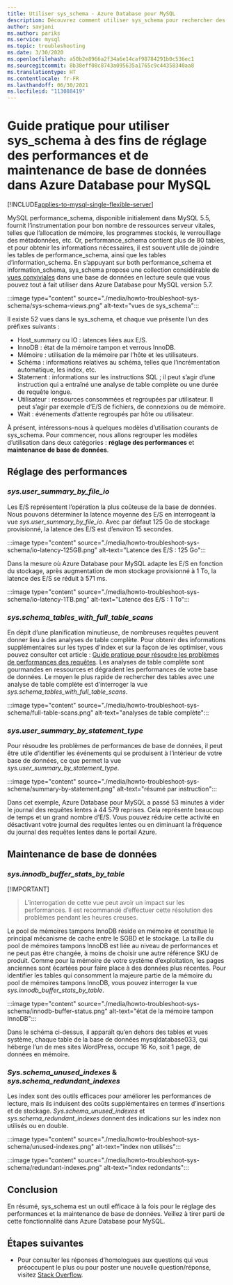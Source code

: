 ```yaml
---
title: Utiliser sys_schema - Azure Database pour MySQL
description: Découvrez comment utiliser sys_schema pour rechercher des problèmes de performances et assurer la maintenance d’une base de données dans Azure Database pour MySQL.
author: savjani
ms.author: pariks
ms.service: mysql
ms.topic: troubleshooting
ms.date: 3/30/2020
ms.openlocfilehash: a50b2e8966a2f34a6e14caf98784291b0c536ec1
ms.sourcegitcommit: 8b38eff08c8743a095635a1765c9c44358340aa8
ms.translationtype: HT
ms.contentlocale: fr-FR
ms.lasthandoff: 06/30/2021
ms.locfileid: "113088419"
---
```

# <a name="how-to-use-sys_schema-for-performance-tuning-and-database-maintenance-in-azure-database-for-mysql"></a>Guide pratique pour utiliser sys_schema à des fins de réglage des performances et de maintenance de base de données dans Azure Database pour MySQL

[!INCLUDE[applies-to-mysql-single-flexible-server](includes/applies-to-mysql-single-flexible-server.md)]

MySQL performance_schema, disponible initialement dans MySQL 5.5, fournit l’instrumentation pour bon nombre de ressources serveur vitales, telles que l’allocation de mémoire, les programmes stockés, le verrouillage des métadonnées, etc. Or, performance_schema contient plus de 80 tables, et pour obtenir les informations nécessaires, il est souvent utile de joindre les tables de performance_schema, ainsi que les tables d’information_schema. En s’appuyant sur both performance_schema et information_schema, sys_schema propose une collection considérable de [vues conviviales](https://dev.mysql.com/doc/refman/5.7/en/sys-schema-views.html) dans une base de données en lecture seule que vous pouvez tout à fait utiliser dans Azure Database pour MySQL version 5.7.

:::image type="content" source="./media/howto-troubleshoot-sys-schema/sys-schema-views.png" alt-text="vues de sys_schema":::

Il existe 52 vues dans le sys_schema, et chaque vue présente l’un des préfixes suivants :

- Host_summary ou IO : latences liées aux E/S.
- InnoDB : état de la mémoire tampon et verrous InnoDB.
- Mémoire : utilisation de la mémoire par l’hôte et les utilisateurs.
- Schéma : informations relatives au schéma, telles que l’incrémentation automatique, les index, etc.
- Statement : informations sur les instructions SQL ; il peut s’agir d’une instruction qui a entraîné une analyse de table complète ou une durée de requête longue.
- Utilisateur : ressources consommées et regroupées par utilisateur. Il peut s’agir par exemple d’E/S de fichiers, de connexions ou de mémoire.
- Wait : événements d’attente regroupés par hôte ou utilisateur.

À présent, intéressons-nous à quelques modèles d’utilisation courants de sys_schema. Pour commencer, nous allons regrouper les modèles d’utilisation dans deux catégories : **réglage des performances** et **maintenance de base de données**.

## <a name="performance-tuning"></a>Réglage des performances

### <a name="sysuser_summary_by_file_io"></a>*sys.user_summary_by_file_io*

Les E/S représentent l’opération la plus coûteuse de la base de données. Nous pouvons déterminer la latence moyenne des E/S en interrogeant la vue *sys.user_summary_by_file_io*. Avec par défaut 125 Go de stockage provisionné, la latence des E/S est d’environ 15 secondes.

:::image type="content" source="./media/howto-troubleshoot-sys-schema/io-latency-125GB.png" alt-text="Latence des E/S : 125 Go":::

Dans la mesure où Azure Database pour MySQL adapte les E/S en fonction du stockage, après augmentation de mon stockage provisionné à 1 To, la latence des E/S se réduit à 571 ms.

:::image type="content" source="./media/howto-troubleshoot-sys-schema/io-latency-1TB.png" alt-text="Latence des E/S : 1 To":::

### <a name="sysschema_tables_with_full_table_scans"></a>*sys.schema_tables_with_full_table_scans*

En dépit d’une planification minutieuse, de nombreuses requêtes peuvent donner lieu à des analyses de table complète. Pour obtenir des informations supplémentaires sur les types d’index et sur la façon de les optimiser, vous pouvez consulter cet article : [Guide pratique pour résoudre les problèmes de performances des requêtes](./howto-troubleshoot-query-performance.md). Les analyses de table complète sont gourmandes en ressources et dégradent les performances de votre base de données. Le moyen le plus rapide de rechercher des tables avec une analyse de table complète est d’interroger la vue *sys.schema_tables_with_full_table_scans*.

:::image type="content" source="./media/howto-troubleshoot-sys-schema/full-table-scans.png" alt-text="analyses de table complète":::

### <a name="sysuser_summary_by_statement_type"></a>*sys.user_summary_by_statement_type*

Pour résoudre les problèmes de performances de base de données, il peut être utile d’identifier les événements qui se produisent à l’intérieur de votre base de données, ce que permet la vue *sys.user_summary_by_statement_type*.

:::image type="content" source="./media/howto-troubleshoot-sys-schema/summary-by-statement.png" alt-text="résumé par instruction":::

Dans cet exemple, Azure Database pour MySQL a passé 53 minutes à vider le journal des requêtes lentes à 44 579 reprises. Cela représente beaucoup de temps et un grand nombre d’E/S. Vous pouvez réduire cette activité en désactivant votre journal des requêtes lentes ou en diminuant la fréquence du journal des requêtes lentes dans le portail Azure.

## <a name="database-maintenance"></a>Maintenance de base de données

### <a name="sysinnodb_buffer_stats_by_table"></a>*sys.innodb_buffer_stats_by_table*

[!IMPORTANT]
> L’interrogation de cette vue peut avoir un impact sur les performances. Il est recommandé d’effectuer cette résolution des problèmes pendant les heures creuses.

Le pool de mémoires tampons InnoDB réside en mémoire et constitue le principal mécanisme de cache entre le SGBD et le stockage. La taille du pool de mémoires tampons InnoDB est liée au niveau de performances et ne peut pas être changée, à moins de choisir une autre référence SKU de produit. Comme pour la mémoire de votre système d’exploitation, les pages anciennes sont écartées pour faire place à des données plus récentes. Pour identifier les tables qui consomment la majeure partie de la mémoire du pool de mémoires tampons InnoDB, vous pouvez interroger la vue *sys.innodb_buffer_stats_by_table*.

:::image type="content" source="./media/howto-troubleshoot-sys-schema/innodb-buffer-status.png" alt-text="état de la mémoire tampon InnoDB":::

Dans le schéma ci-dessus, il apparaît qu’en dehors des tables et vues système, chaque table de la base de données mysqldatabase033, qui héberge l’un de mes sites WordPress, occupe 16 Ko, soit 1 page, de données en mémoire.

### <a name="sysschema_unused_indexes--sysschema_redundant_indexes"></a>*Sys.schema_unused_indexes* & *sys.schema_redundant_indexes*

Les index sont des outils efficaces pour améliorer les performances de lecture, mais ils induisent des coûts supplémentaires en termes d’insertions et de stockage. *Sys.schema_unused_indexes* et *sys.schema_redundant_indexes* donnent des indications sur les index non utilisés ou en double.

:::image type="content" source="./media/howto-troubleshoot-sys-schema/unused-indexes.png" alt-text="index non utilisés":::

:::image type="content" source="./media/howto-troubleshoot-sys-schema/redundant-indexes.png" alt-text="index redondants":::

## <a name="conclusion"></a>Conclusion

En résumé, sys_schema est un outil efficace à la fois pour le réglage des performances et la maintenance de base de données. Veillez à tirer parti de cette fonctionnalité dans Azure Database pour MySQL. 

## <a name="next-steps"></a>Étapes suivantes

- Pour consulter les réponses d’homologues aux questions qui vous préoccupent le plus ou pour poster une nouvelle question/réponse, visitez [Stack Overflow](https://stackoverflow.com/questions/tagged/azure-database-mysql).
